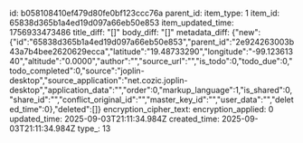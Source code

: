 id: b058108410ef479d80fe0bf123ccc76a
parent_id: 
item_type: 1
item_id: 65838d365b1a4ed19d097a66eb50e853
item_updated_time: 1756933473486
title_diff: "[]"
body_diff: "[]"
metadata_diff: {"new":{"id":"65838d365b1a4ed19d097a66eb50e853","parent_id":"2e924263003b43a7b4bee2620629ecca","latitude":"19.48733290","longitude":"-99.12361340","altitude":"0.0000","author":"","source_url":"","is_todo":0,"todo_due":0,"todo_completed":0,"source":"joplin-desktop","source_application":"net.cozic.joplin-desktop","application_data":"","order":0,"markup_language":1,"is_shared":0,"share_id":"","conflict_original_id":"","master_key_id":"","user_data":"","deleted_time":0},"deleted":[]}
encryption_cipher_text: 
encryption_applied: 0
updated_time: 2025-09-03T21:11:34.984Z
created_time: 2025-09-03T21:11:34.984Z
type_: 13